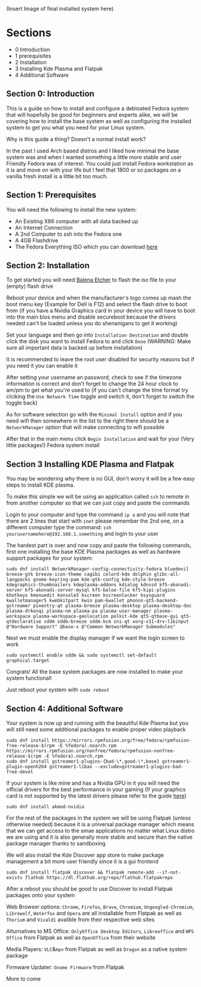 (Insert Image of final installed system here)

# Sections
- 0 Introduction
- 1 prerequisites
- 2 Installation
- 3 Installing Kde Plasma and Flatpak
- 4 Additional Software
## Section 0: Introduction

This is a guide on how to install and configure a debloated Fedora system that will hopefully be good for beginners and experts alike, we will be covering how to install the base system as well as configuring the installed system to get you what you need for your Linux system.

Why is this guide a thing? Doesn't a normal install work?

In the past I used Arch based distros and I liked how minimal the base system was and when I wanted something a little more stable and user Friendly Fedora was of interest. You could just install Fedora workstation as it is and move on with your life but I feel that 1800 or so packages on a vanilla fresh install is a little bit too much.

## Section 1: Prerequisites

You will need the following to install the new system:
- An Existing X86 computer with all data backed up
- An Internet Connection
- A 2nd Computer to ssh into the Fedora one
- A 4GB Flashdrive
- The Fedora Everything ISO which you can download [here](https://alt.fedoraproject.org/)
## Section 2: Installation

To get started you will need [Balena Etcher](https://etcher.balena.io/) to flash the iso file to your (empty) flash drive

Reboot your device and when the manufacturer's logo comes up mash the boot menu key (Example for Dell is F12) and select the flash drive to boot from (if you have a Nvidia Graphics card in your device you will have to boot into the main bios menu and disable secureboot because the drivers needed can't be loaded unless you do shenanigans to get it working)

Set your language and then go into ``Installation Destination`` and double click the disk you want to install Fedora to and click ``Done`` (WARNING: Make sure all important data is backed up before installation)

It is recommended to leave the root user disabled for security reasons but if you need it you can enable it

After setting your username an password, check to see if the timezone information is correct and don't forget to change the 24 hour clock to am/pm to get what you're used to (if you can't change the time format try clciking the ``Use Network Time`` toggle and switch it, don't forget to switch the toggle back)

As for software selection go with the ``Minimal Install`` option and if you need wifi then somewhere in the list to the right there should be a ``NetworkManager`` option that will make connecting to wifi possible

After that in the main menu click ``Begin Installation`` and wait for your (Very little packages!) Fedora system install

## Section 3 Installing KDE Plasma and Flatpak

You may be wondering why there is no GUI, don't worry it will be a few easy steps to install KDE plasma.

To make this simple we will be using an application called ``ssh`` to remote in from another computer so that we can just copy and paste the commands

Login to your computer and type the command ``ip a`` and you will note that there are 2 lines that start with ```inet``` please remember the 2nd one, on a different computer type the command: ``ssh yourusernamehere@192.168.1.something`` and login to your user

The hardest part is over and now copy and paste the following commands, first one installing the base KDE Plasma packages as well as hardware support packages for your system:

```
sudo dnf install NetworkManager-config-connectivity-fedora bluedevil breeze-gtk breeze-icon-theme cagibi colord-kde dolphin glibc-all-langpacks gnome-keyring-pam kde-gtk-config kde-style-breeze kdegraphics-thumbnailers kdeplasma-addons kdialog kdnssd kf5-akonadi-server kf5-akonadi-server-mysql kf5-baloo-file kf5-kipi-plugins khotkeys kmenuedit konsole5 kscreen kscreenlocker ksysguard kwalletmanager5 kwebkitpart kwin pam-kwallet phonon-qt5-backend-gstreamer pinentry-qt plasma-breeze plasma-desktop plasma-desktop-doc plasma-drkonqi plasma-nm plasma-pa plasma-user-manager plasma-workspace plasma-workspace-geolocation polkit-kde qt5-qtbase-gui qt5-qtdeclarative sddm sddm-breeze sddm-kcm sni-qt xorg-x11-drv-libinput @"Hardware Support" @base-x @"Common NetworkManager Submodules"
```

Next we must enable the display manager if we want the login screen to work
```
sudo systemctl enable sddm && sudo systemctl set-default graphical.target
```
Congrats! All the base system packages are now installed to make your system functional!

Just reboot your system with ``sudo reboot``

## Section 4: Additional Software

Your system is now up and running with the beautiful Kde Plasma but you will still need some additional packages to enable proper video playback
```
sudo dnf install https://mirrors.rpmfusion.org/free/fedora/rpmfusion-free-release-$(rpm -E %fedora).noarch.rpm https://mirrors.rpmfusion.org/nonfree/fedora/rpmfusion-nonfree-release-$(rpm -E %fedora).noarch.rpm
sudo dnf install gstreamer1-plugins-{bad-\*,good-\*,base} gstreamer1-plugin-openh264 gstreamer1-libav --exclude=gstreamer1-plugins-bad-free-devel
```

If your system is like mine and has a Nvidia GPU in it you will need the official drivers for the best performance in your gaming (If your graphics card is not supported by the latest drivers please refer to the guide [here](https://phoenixnap.com/kb/fedora-nvidia-drivers))
```
sudo dnf install akmod-nvidia
```
For the rest of the packages in the system we will be using Flatpak (unless otherwise needed) because it is a universal package manager which means that we can get access to the smae applications no matter what Linux distro we are using and it is also generally more stable and secure than the native package manager thanks to sandboxing

We will also install the Kde Discover app store to make package management a bit more user friendly since it is a gui frontend
```
sudo dnf install flatpak discover && flatpak remote-add --if-not-exists flathub https://dl.flathub.org/repo/flathub.flatpakrepo
```
After a reboot you should be good to use Discover to install Flatpak packages onto your system

Web Browser options: ``Chrome``, ``Firefox``, ``Brave``, ``Chromium``, ``Ungoogled-Chromium``, ``Librewolf``, ``Waterfox`` and ``Opera`` are all installable from Flatpak as well as ``Thorium`` and ``Vivaldi`` avalible from their respective web sites

Alturnatives to MS Office: ``OnlyOffice Desktop Editors``, ``Libreoffice`` and ``WPS Office`` from Flatpak as well as ``OpenOffice`` from their website

Media Players: ``VLC``&``mpv`` from Flatpak as well as ``Dragon`` as a native system package

Firmware Updater: ``Gnome Firmware`` from Flatpak

More to come
